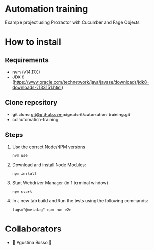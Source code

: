 # Automation training

Example project using Protractor with Cucumber and Page Objects


# How to install

## Requirements

- nvm (v14.17.0)
- JDK 8 (https://www.oracle.com/technetwork/java/javase/downloads/jdk8-downloads-2133151.html)

## Clone repository
- git clone git@github.com:signaturit/automation-training.git
- cd automation-training


## Steps

1. Use the correct Node/NPM versions

   `nvm use`

2. Download and install Node Modules:

   `npm install`

3. Start Webdriver Manager (in 1 terminal window)

   `npm start`

4. In a new tab build and Run the tests using the following commands:

   `tags="@metatag" npm run e2e`

# Collaborators

- :tropical_drink: Agustina Bosso :beers:
